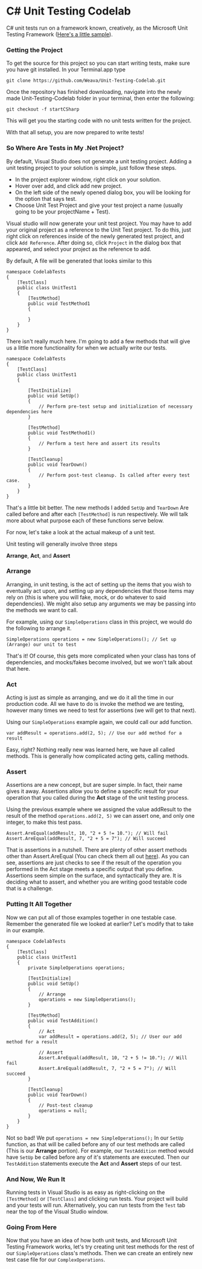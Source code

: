 # C# Unit Testing Codelab

C# unit tests run on a framework known, creatively, as the Microsoft Unit Testing Framework ([Here's a little sample](https://developer.apple.com/reference/xctest?language=objc)).

### Getting the Project

To get the source for this project so you can start writing tests, make sure you have git installed.
In your Terminal.app type 

````
git clone https://github.com/Weava/Unit-Testing-Codelab.git
````

Once the repository has finished downloading, navigate into the newly made Unit-Testing-Codelab folder in your terminal, then enter the following:

````
git checkout -f startCSharp
````

This will get you the starting code with no unit tests written for the project.

With that all setup, you are now prepared to write tests!

### So Where Are Tests in My .Net Project?

By default, Visual Studio does not generate a unit testing project. Adding a unit testing project to your solution is simple, just follow these steps.

* In the project explorer window, right click on your solution. 
* Hover over add, and click add new project. 
* On the left side of the newly opened dialog box, you will be looking for the option that says test. 
* Choose Unit Test Project and give your test project a name (usually going to be your projectName + Test). 

Visual studio will now generate your unit test project. You may have to add your original project as a reference to the Unit Test project. To do this, just right click on references inside of the newly generated test project, and click `Add Reference`. After doing so, click `Project` in the dialog box that appeared, and select your project as the reference to add.

By default, A file will be generated that looks similar to this

````
namespace CodelabTests
{
    [TestClass]
    public class UnitTest1
    {
        [TestMethod]
        public void TestMethod1
        {
        
        }
    }
}
````

There isn't really much here. I'm going to add a few methods that will give us a little more functionality for when we actually write our tests.

````
namespace CodelabTests
{
    [TestClass]
    public class UnitTest1
    {
    
        [TestInitialize]
        public void SetUp()
        {
            // Perform pre-test setup and initialization of necessary dependencies here
        }
    
        [TestMethod]
        public void TestMethod1()
        {
            // Perform a test here and assert its results
        }
        
        [TestCleanup]
        public void TearDown()
        {
            // Perform post-test cleanup. Is called after every test case.
        }
    }
}
````

That's a little bit better. The new methods I added `SetUp` and `TearDown` Are called before and after each `[TestMethod]` is run respectively. We will talk more about what purpose each of these functions serve below.

For now, let's take a look at the actual makeup of a unit test.

Unit testing will generally involve three steps

**Arrange**, **Act**, and **Assert**

### Arrange

Arranging, in unit testing, is the act of setting up the items that you wish to eventually act upon, and setting up any dependencies that those items may rely on (this is where you will fake, mock, or do whatever to said dependencies). We might also setup any arguments we may be passing into the methods we want to call.

For example, using our `SimpleOperations` class in this project, we would do the following to arrange it.

````
SimpleOperations operations = new SimpleOperations(); // Set up (Arrange) our unit to test
````

That's it! Of course, this gets more complicated when your class has tons of dependencies, and mocks/fakes become involved, but we won't talk about that here.

### Act

Acting is just as simple as arranging, and we do it all the time in our production code. All we have to do is invoke the method we are testing, however many times we need to test for assertions (we will get to that next).

Using our `SimpleOperations` example again, we could call our add function.

````
var addResult = operations.add(2, 5); // Use our add method for a result
````

Easy, right? Nothing really new was learned here, we have all called methods. This is generally how complicated acting gets, calling methods.

### Assert

Assertions are a new concept, but are super simple. In fact, their name gives it away. Assertions allow you to define a specific result for your operation that you called during the **Act** stage of the unit testing process.

Using the previous example where we assigned the value addResult to the result of the method `operations.add(2, 5)` we can assert one, and only one integer, to make this test pass.

````
Assert.AreEqual(addResult, 10, "2 + 5 != 10."); // Will fail
Assert.AreEqual(addResult, 7, "2 + 5 = 7"); // Will succeed
````

That is assertions in a nutshell. There are plenty of other assert methods other than Assert.AreEqual (You can check them all out [here](https://msdn.microsoft.com/en-us/library/microsoft.visualstudio.testtools.unittesting.assert.aspx)). As you can see, assertions are just checks to see if the result of the operation you performed in the Act stage meets a specific output that you define. Assertions seem simple on the surface, and syntactically they are. It is deciding what to assert, and whether you are writing good testable code that is a challenge.

### Putting It All Together

Now we can put all of those examples together in one testable case. Remember the generated file we looked at earlier? Let's modify that to take in our example.

````
namespace CodelabTests
{
    [TestClass]
    public class UnitTest1
    {
        private SimpleOperations operations;
    
        [TestInitialize]
        public void SetUp()
        {
            // Arrange
            operations = new SimpleOperations();
        }
    
        [TestMethod]
        public void TestAddition()
        {
            // Act
            var addResult = operations.add(2, 5); // User our add method for a result
            
            // Assert
            Assert.AreEqual(addResult, 10, "2 + 5 != 10."); // Will fail
            Assert.AreEqual(addResult, 7, "2 + 5 = 7"); // Will succeed
        }
        
        [TestCleanup]
        public void TearDown()
        {
            // Post-test cleanup
            operations = null;
        }
    }
}
````

Not so bad! We put `operations = new SimpleOperations();` In our `SetUp` function, as that will be called before any of our test methods are called (This is our **Arrange** portion). For example, our `TestAddition` method would have `SetUp` be called before any of it's statements are executed. Then our `TestAddition` statements execute the **Act** and **Assert** steps of our test.

### And Now, We Run It

Running tests in Visual Studio is as easy as right-clicking on the `[TestMethod]` or `[TestClass]` and clicking run tests. Your project will build and your tests will run. Alternatively, you can run tests from the `Test` tab near the top of the Visual Studio window.

### Going From Here

Now that you have an idea of how both unit tests, and Microsoft Unit Testing Framework works, let's try creating unit test methods for the rest of our `SimpleOperations` class's methods. Then we can create an entirely new test case file for our `ComplexOperations`.
